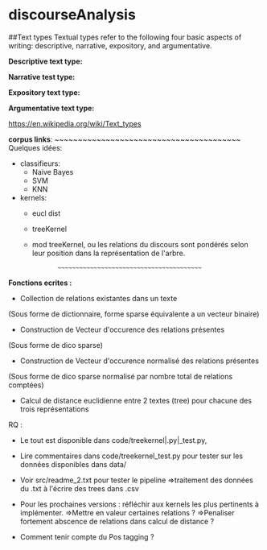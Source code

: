 # discourseAnalysis

##Text types
Textual types refer to the following four basic aspects of writing: descriptive, narrative, expository, and argumentative.

**Descriptive text type:**

**Narrative test type:**

**Expository text type:**

**Argumentative text type:**


https://en.wikipedia.org/wiki/Text_types

**corpus links**: 
       ~~~~~~~~~~~~~~~~~~~~~~~~~~~~~~~~~~~~~~~~
Quelques idées:
  * classifieurs:
      - Naive Bayes
      - SVM
      - KNN
  * kernels:
      - eucl dist
      - treeKernel
      - mod treeKernel, ou les relations du discours sont pondérés selon leur position dans la représentation de l'arbre.


                   ~~~~~~~~~~~~~~~~~~~~~~~~~~~~~~~~~~~~~~~~

**Fonctions ecrites :**

  - Collection de relations existantes dans un texte

  (Sous forme de dictionnaire, forme sparse équivalente a un vecteur binaire)

  - Construction de Vecteur d'occurence des relations présentes 

  (Sous forme de dico sparse)

  - Construction de Vecteur d'occurence normalisé des relations présentes 

  (Sous forme de dico sparse normalisé par nombre total de relations comptées)

  - Calcul de distance euclidienne entre 2 textes (tree) pour chacune des 
  trois représentations

  RQ :
 
  - Le tout est disponible dans code/treekernel|.py|_test.py,
  - Lire commentaires dans code/treekernel_test.py pour tester sur 
  les données disponibles dans data/
  - Voir src/readme_2.txt pour tester le pipeline 
    =>traitement des données du .txt à l'écrire des trees dans .csv

  - Pour les prochaines versions : réfléchir aux kernels les plus pertinents à
  implémenter.
   =>Mettre en valeur certaines relations ?
   =>Penaliser fortement abscence de relations dans calcul de distance ?
   
  - Comment tenir compte du Pos tagging ?
